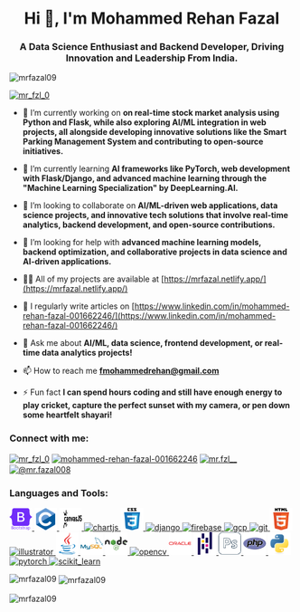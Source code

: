 

<h1 align="center">Hi 👋, I'm Mohammed Rehan Fazal</h1>
<h3 align="center">A Data Science Enthusiast and Backend Developer, Driving Innovation and Leadership From India.</h3>

<p align="left"> <img src="https://komarev.com/ghpvc/?username=mrfazal09&label=Profile%20views&color=0e75b6&style=flat" alt="mrfazal09" /> </p>

<p align="left"> <a href="https://twitter.com/mr_fzl_0" target="blank"><img src="https://img.shields.io/twitter/follow/mr_fzl_0?logo=twitter&style=for-the-badge" alt="mr_fzl_0" /></a> </p>

- 🔭 I’m currently working on **on real-time stock market analysis using Python and Flask, while also exploring AI/ML integration in web projects, all alongside developing innovative solutions like the Smart Parking Management System and contributing to open-source initiatives.**

- 🌱 I’m currently learning **AI frameworks like PyTorch, web development with Flask/Django, and advanced machine learning through the "Machine Learning Specialization" by DeepLearning.AI.**

- 👯 I’m looking to collaborate on **AI/ML-driven web applications, data science projects, and innovative tech solutions that involve real-time analytics, backend development, and open-source contributions.**

- 🤝 I’m looking for help with **advanced machine learning models, backend optimization, and collaborative projects in data science and AI-driven applications.**

- 👨‍💻 All of my projects are available at [https://mrfazal.netlify.app/](https://mrfazal.netlify.app/)

- 📝 I regularly write articles on [https://www.linkedin.com/in/mohammed-rehan-fazal-001662246/](https://www.linkedin.com/in/mohammed-rehan-fazal-001662246/)

- 💬 Ask me about **AI/ML, data science, frontend development, or real-time data analytics projects!**

- 📫 How to reach me **fmohammedrehan@gmail.com**

- ⚡ Fun fact **I can spend hours coding and still have enough energy to play cricket, capture the perfect sunset with my camera, or pen down some heartfelt shayari!**

<h3 align="left">Connect with me:</h3>
<p align="left">
<a href="https://twitter.com/mr_fzl_0" target="blank"><img align="center" src="https://raw.githubusercontent.com/rahuldkjain/github-profile-readme-generator/master/src/images/icons/Social/twitter.svg" alt="mr_fzl_0" height="30" width="40" /></a>
<a href="https://linkedin.com/in/mohammed-rehan-fazal-001662246" target="blank"><img align="center" src="https://raw.githubusercontent.com/rahuldkjain/github-profile-readme-generator/master/src/images/icons/Social/linked-in-alt.svg" alt="mohammed-rehan-fazal-001662246" height="30" width="40" /></a>
<a href="https://instagram.com/mr.fzl__" target="blank"><img align="center" src="https://raw.githubusercontent.com/rahuldkjain/github-profile-readme-generator/master/src/images/icons/Social/instagram.svg" alt="mr.fzl__" height="30" width="40" /></a>
<a href="https://medium.com/@mr.fazal008" target="blank"><img align="center" src="https://raw.githubusercontent.com/rahuldkjain/github-profile-readme-generator/master/src/images/icons/Social/medium.svg" alt="@mr.fazal008" height="30" width="40" /></a>
</p>

<h3 align="left">Languages and Tools:</h3>
<p align="left"> <a href="https://getbootstrap.com" target="_blank" rel="noreferrer"> <img src="https://raw.githubusercontent.com/devicons/devicon/master/icons/bootstrap/bootstrap-plain-wordmark.svg" alt="bootstrap" width="40" height="40"/> </a> <a href="https://www.cprogramming.com/" target="_blank" rel="noreferrer"> <img src="https://raw.githubusercontent.com/devicons/devicon/master/icons/c/c-original.svg" alt="c" width="40" height="40"/> </a> <a href="https://canvasjs.com" target="_blank" rel="noreferrer"> <img src="https://raw.githubusercontent.com/Hardik0307/Hardik0307/master/assets/canvasjs-charts.svg" alt="canvasjs" width="40" height="40"/> </a> <a href="https://www.chartjs.org" target="_blank" rel="noreferrer"> <img src="https://www.chartjs.org/media/logo-title.svg" alt="chartjs" width="40" height="40"/> </a> <a href="https://www.w3schools.com/css/" target="_blank" rel="noreferrer"> <img src="https://raw.githubusercontent.com/devicons/devicon/master/icons/css3/css3-original-wordmark.svg" alt="css3" width="40" height="40"/> </a> <a href="https://www.djangoproject.com/" target="_blank" rel="noreferrer"> <img src="https://cdn.worldvectorlogo.com/logos/django.svg" alt="django" width="40" height="40"/> </a> <a href="https://firebase.google.com/" target="_blank" rel="noreferrer"> <img src="https://www.vectorlogo.zone/logos/firebase/firebase-icon.svg" alt="firebase" width="40" height="40"/> </a> <a href="https://cloud.google.com" target="_blank" rel="noreferrer"> <img src="https://www.vectorlogo.zone/logos/google_cloud/google_cloud-icon.svg" alt="gcp" width="40" height="40"/> </a> <a href="https://git-scm.com/" target="_blank" rel="noreferrer"> <img src="https://www.vectorlogo.zone/logos/git-scm/git-scm-icon.svg" alt="git" width="40" height="40"/> </a> <a href="https://www.w3.org/html/" target="_blank" rel="noreferrer"> <img src="https://raw.githubusercontent.com/devicons/devicon/master/icons/html5/html5-original-wordmark.svg" alt="html5" width="40" height="40"/> </a> <a href="https://www.adobe.com/in/products/illustrator.html" target="_blank" rel="noreferrer"> <img src="https://www.vectorlogo.zone/logos/adobe_illustrator/adobe_illustrator-icon.svg" alt="illustrator" width="40" height="40"/> </a> <a href="https://www.java.com" target="_blank" rel="noreferrer"> <img src="https://raw.githubusercontent.com/devicons/devicon/master/icons/java/java-original.svg" alt="java" width="40" height="40"/> </a> <a href="https://www.mysql.com/" target="_blank" rel="noreferrer"> <img src="https://raw.githubusercontent.com/devicons/devicon/master/icons/mysql/mysql-original-wordmark.svg" alt="mysql" width="40" height="40"/> </a> <a href="https://nodejs.org" target="_blank" rel="noreferrer"> <img src="https://raw.githubusercontent.com/devicons/devicon/master/icons/nodejs/nodejs-original-wordmark.svg" alt="nodejs" width="40" height="40"/> </a> <a href="https://opencv.org/" target="_blank" rel="noreferrer"> <img src="https://www.vectorlogo.zone/logos/opencv/opencv-icon.svg" alt="opencv" width="40" height="40"/> </a> <a href="https://www.oracle.com/" target="_blank" rel="noreferrer"> <img src="https://raw.githubusercontent.com/devicons/devicon/master/icons/oracle/oracle-original.svg" alt="oracle" width="40" height="40"/> </a> <a href="https://pandas.pydata.org/" target="_blank" rel="noreferrer"> <img src="https://raw.githubusercontent.com/devicons/devicon/2ae2a900d2f041da66e950e4d48052658d850630/icons/pandas/pandas-original.svg" alt="pandas" width="40" height="40"/> </a> <a href="https://www.photoshop.com/en" target="_blank" rel="noreferrer"> <img src="https://raw.githubusercontent.com/devicons/devicon/master/icons/photoshop/photoshop-line.svg" alt="photoshop" width="40" height="40"/> </a> <a href="https://www.php.net" target="_blank" rel="noreferrer"> <img src="https://raw.githubusercontent.com/devicons/devicon/master/icons/php/php-original.svg" alt="php" width="40" height="40"/> </a> <a href="https://www.python.org" target="_blank" rel="noreferrer"> <img src="https://raw.githubusercontent.com/devicons/devicon/master/icons/python/python-original.svg" alt="python" width="40" height="40"/> </a> <a href="https://pytorch.org/" target="_blank" rel="noreferrer"> <img src="https://www.vectorlogo.zone/logos/pytorch/pytorch-icon.svg" alt="pytorch" width="40" height="40"/> </a> <a href="https://scikit-learn.org/" target="_blank" rel="noreferrer"> <img src="https://upload.wikimedia.org/wikipedia/commons/0/05/Scikit_learn_logo_small.svg" alt="scikit_learn" width="40" height="40"/> </a> </p>

<p><img align="left" src="https://github-readme-stats.vercel.app/api/top-langs?username=mrfazal09&show_icons=true&locale=en&layout=compact" alt="mrfazal09" /></p>

<p>&nbsp;<img align="center" src="https://github-readme-stats.vercel.app/api?username=mrfazal09&show_icons=true&locale=en" alt="mrfazal09" /></p>

<p><img align="center" src="https://github-readme-streak-stats.herokuapp.com/?user=mrfazal09&" alt="mrfazal09" /></p>
